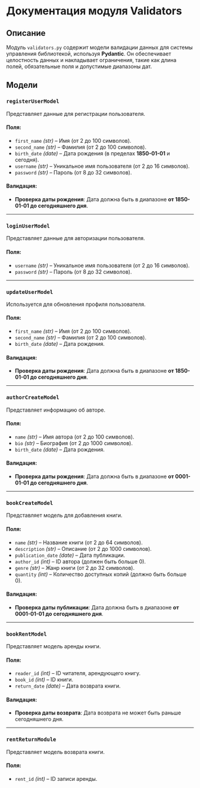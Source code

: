 # Документация модуля Validators

## Описание

Модуль `validators.py` содержит модели валидации данных для системы управления библиотекой, используя **Pydantic**. Он обеспечивает целостность данных и накладывает ограничения, такие как длина полей, обязательные поля и допустимые диапазоны дат.

## Модели

### `registerUserModel`
Представляет данные для регистрации пользователя.

#### Поля:
- `first_name` *(str)* – Имя (от 2 до 100 символов).
- `second_name` *(str)* – Фамилия (от 2 до 100 символов).
- `birth_date` *(date)* – Дата рождения (в пределах **1850-01-01** и сегодня).
- `username` *(str)* – Уникальное имя пользователя (от 2 до 16 символов).
- `password` *(str)* – Пароль (от 8 до 32 символов).

#### Валидация:
- **Проверка даты рождения**: Дата должна быть в диапазоне **от 1850-01-01 до сегодняшнего дня**.

---

### `loginUserModel`
Представляет данные для авторизации пользователя.

#### Поля:
- `username` *(str)* – Уникальное имя пользователя (от 2 до 16 символов).
- `password` *(str)* – Пароль (от 8 до 32 символов).

---

### `updateUserModel`
Используется для обновления профиля пользователя.

#### Поля:
- `first_name` *(str)* – Имя (от 2 до 100 символов).
- `second_name` *(str)* – Фамилия (от 2 до 100 символов).
- `birth_date` *(date)* – Дата рождения.

#### Валидация:
- **Проверка даты рождения**: Дата должна быть в диапазоне **от 1850-01-01 до сегодняшнего дня**.

---

### `authorCreateModel`
Представляет информацию об авторе.

#### Поля:
- `name` *(str)* – Имя автора (от 2 до 100 символов).
- `bio` *(str)* – Биография (от 2 до 1000 символов).
- `birth_date` *(date)* – Дата рождения.

#### Валидация:
- **Проверка даты рождения**: Дата должна быть в диапазоне **от 0001-01-01 до сегодняшнего дня**.

---

### `bookCreateModel`
Представляет модель для добавления книги.

#### Поля:
- `name` *(str)* – Название книги (от 2 до 64 символов).
- `description` *(str)* – Описание (от 2 до 1000 символов).
- `publication_date` *(date)* – Дата публикации.
- `author_id` *(int)* – ID автора (должен быть больше 0).
- `genre` *(str)* – Жанр книги (от 2 до 32 символов).
- `quantity` *(int)* – Количество доступных копий (должно быть больше 0).

#### Валидация:
- **Проверка даты публикации**: Дата должна быть в диапазоне **от 0001-01-01 до сегодняшнего дня**.

---

### `bookRentModel`
Представляет модель аренды книги.

#### Поля:
- `reader_id` *(int)* – ID читателя, арендующего книгу.
- `book_id` *(int)* – ID книги.
- `return_date` *(date)* – Дата возврата книги.

#### Валидация:
- **Проверка даты возврата**: Дата возврата не может быть раньше сегодняшнего дня.

---

### `rentReturnModule`
Представляет модель возврата книги.

#### Поля:
- `rent_id` *(int)* – ID записи аренды.



